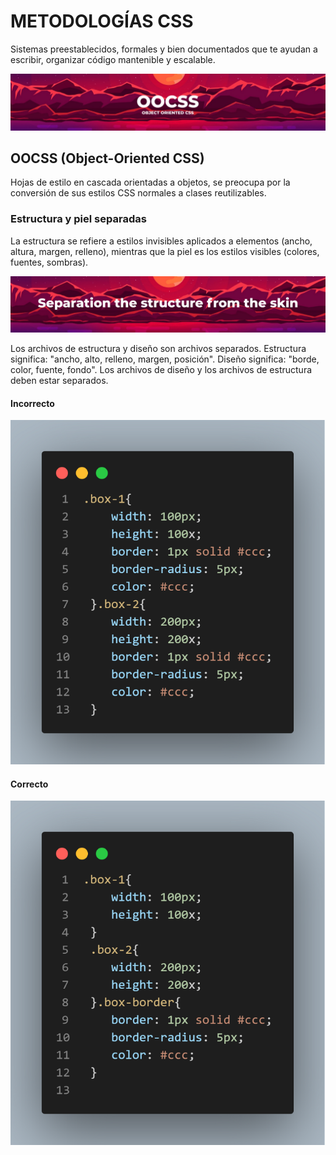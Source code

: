 # METODOLOGÍAS CSS
Sistemas preestablecidos, formales y bien documentados que te ayudan a escribir, organizar código mantenible y escalable.

![OOCSS-title](img/OOCSS-Title.jpeg "OOCSS title")

## OOCSS (Object-Oriented CSS)
Hojas de estilo en cascada orientadas a objetos, se preocupa por la conversión de sus estilos CSS normales a clases reutilizables.

### Estructura y piel separadas
La estructura se refiere a estilos invisibles aplicados a elementos (ancho, altura, margen, relleno), mientras que la piel es los estilos visibles (colores, fuentes, sombras).

![OOCSS-separation-structure-skin](img/OOCSS-separation-structure-skin.jpeg "OOCSS separation structure skin") 

Los archivos de estructura y diseño son archivos separados. Estructura significa: "ancho, alto, relleno, margen, posición". Diseño significa: "borde, color, fuente, fondo". Los archivos de diseño y los archivos de estructura deben estar separados.

#### Incorrecto
![wrong-OOCSS](img/wrong-OOCSS.png "Wrong OOCSS")

#### Correcto  
![correct-OOCSS](img/correct-OOCSS.png "Correct OOCSS")
